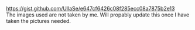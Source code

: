 https://gist.github.com/UllaSe/e647cf6426c08f285ecc08a7875b2e13
<br> The images used are not taken by me. Will propably update this once I have taken the pictures needed.
